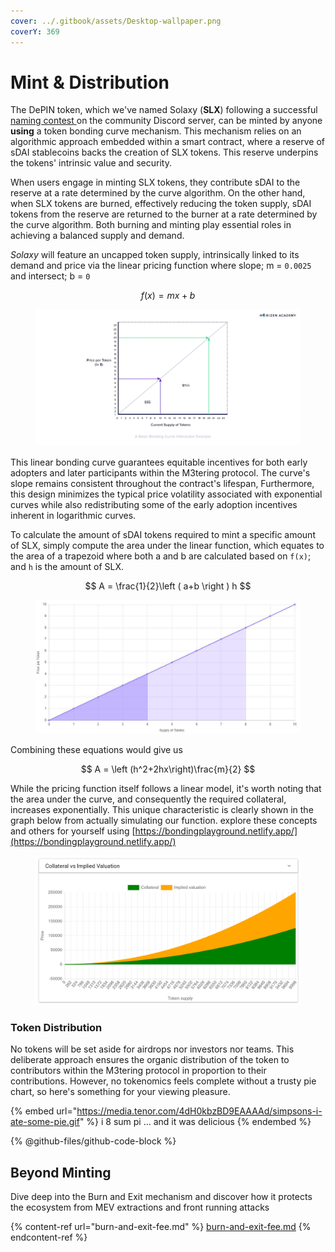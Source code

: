 ```yaml
---
cover: ../.gitbook/assets/Desktop-wallpaper.png
coverY: 369
---
```


# Mint & Distribution

The DePIN token, which we've named Solaxy (**SLX**) following a successful [naming contest](https://discord.com/channels/1128564139472736296/1135547222956720188)[ ](https://discord.com/channels/1128564139472736296/1135547222956720188)on the community Discord server, can be minted by anyone **using** a token bonding curve mechanism. This mechanism relies on an algorithmic approach embedded within a smart contract, where a reserve of sDAI stablecoins backs the creation of SLX tokens. This reserve underpins the tokens' intrinsic value and security.

When users engage in minting SLX tokens, they contribute sDAI to the reserve at a rate determined by the curve algorithm. On the other hand, when SLX tokens are burned, effectively reducing the token supply, sDAI tokens from the reserve are returned to the burner at a rate determined by the curve algorithm. Both burning and minting play essential roles in achieving a balanced supply and demand.

_Solaxy_ will feature an uncapped token supply, intrinsically linked to its demand and price via the linear pricing function where slope; m = `0.0025` and intersect; b = `0`

$$
f(x) = mx + b
$$

<figure><img src="../.gitbook/assets/image.png" alt=""><figcaption></figcaption></figure>

This linear bonding curve guarantees equitable incentives for both early adopters and later participants within the M3tering protocol. The curve's slope remains consistent throughout the contract's lifespan, Furthermore, this design minimizes the typical price volatility associated with exponential curves while also redistributing some of the early adoption incentives inherent in logarithmic curves.&#x20;

To calculate the amount of sDAI tokens required to mint a specific amount of SLX, simply compute the area under the linear function, which equates to the area of a trapezoid where both a and b are calculated based on `f(x)`; and `h` is the amount of SLX.&#x20;

$$
A = \frac{1}{2}\left ( a+b \right ) h
$$

<figure><img src="../.gitbook/assets/image (1).png" alt=""><figcaption></figcaption></figure>

Combining these equations would give us&#x20;

$$
A = \left (h^2+2hx\right)\frac{m}{2}
$$

While the pricing function itself follows a linear model, it's worth noting that the area under the curve, and consequently the required collateral, increases exponentially. This unique characteristic is clearly shown in the graph below from actually simulating our function. explore these concepts and others for yourself using [https://bondingplayground.netlify.app/](https://bondingplayground.netlify.app/)

<figure><img src="../.gitbook/assets/image (2).png" alt=""><figcaption></figcaption></figure>

### Token Distribution

No tokens will be set aside for airdrops nor investors nor teams. This deliberate approach ensures the organic distribution of the token to contributors within the M3tering protocol in proportion to their contributions. However, no tokenomics feels complete without a trusty pie chart, so here's something for your viewing pleasure.

{% embed url="https://media.tenor.com/4dH0kbzBD9EAAAAd/simpsons-i-ate-some-pie.gif" %}
i 8 sum pi ... and it was delicious
{% endembed %}

{% @github-files/github-code-block %}

## Beyond Minting

Dive deep into the Burn and Exit mechanism and discover how it protects the ecosystem from MEV extractions and front running attacks

{% content-ref url="burn-and-exit-fee.md" %}
[burn-and-exit-fee.md](burn-and-exit-fee.md)
{% endcontent-ref %}
